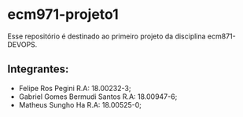 # ecm971-projeto1
Esse repositório é destinado ao primeiro projeto da disciplina ecm871-DEVOPS.

## Integrantes:
- Felipe Ros Pegini               R.A: 18.00232-3;
- Gabriel Gomes Bermudi Santos    R.A: 18.00947-6;
- Matheus Sungho Ha               R.A: 18.00525-0;
